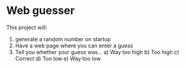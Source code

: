 # Web guesser

This project will:
1) generate a random number on startup
2) Have a web page where you can enter a guess
3) Tell you whether your guess was…
  a) Way too high
  b) Too high
  c) Correct
  d) Too low
  e) Way too low
